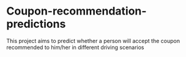 # Coupon-recommendation-predictions
This project aims to predict whether a person will accept the coupon recommended to him/her in different driving scenarios
